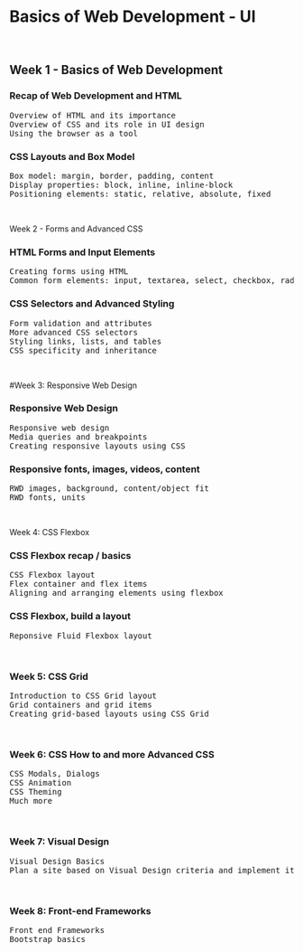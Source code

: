# Basics of Web Development - UI

</br>

## Week 1 - Basics of Web Development

### Recap of Web Development and HTML
<pre>
Overview of HTML and its importance
Overview of CSS and its role in UI design 
Using the browser as a tool
</pre>

### CSS Layouts and Box Model
<pre>
Box model: margin, border, padding, content
Display properties: block, inline, inline-block
Positioning elements: static, relative, absolute, fixed
</pre>
</br>

Week 2 - Forms and Advanced CSS

### HTML Forms and Input Elements
<pre>
Creating forms using HTML
Common form elements: input, textarea, select, checkbox, radio buttons
</pre>

### CSS Selectors and Advanced Styling
<pre>
Form validation and attributes
More advanced CSS selectors
Styling links, lists, and tables
CSS specificity and inheritance
</pre>
</br>

#Week 3: Responsive Web Design

### Responsive Web Design
<pre>
Responsive web design
Media queries and breakpoints
Creating responsive layouts using CSS
</pre>

### Responsive fonts, images, videos, content
<pre>
RWD images, background, content/object fit
RWD fonts, units
</pre>
</br>

Week 4: CSS Flexbox

### CSS Flexbox recap / basics
<pre>
CSS Flexbox layout
Flex container and flex items
Aligning and arranging elements using flexbox
</pre>

### CSS Flexbox, build a layout
<pre>
Reponsive Fluid Flexbox layout
</pre>
</br>

### Week 5: CSS Grid

<pre>
Introduction to CSS Grid layout
Grid containers and grid items
Creating grid-based layouts using CSS Grid
</pre>
</br>

### Week 6: CSS How to and more Advanced CSS

<pre>
CSS Modals, Dialogs
CSS Animation
CSS Theming
Much more
</pre>
</br>

### Week 7: Visual Design

<pre>
Visual Design Basics
Plan a site based on Visual Design criteria and implement it
</pre>
</br>

### Week 8: Front-end Frameworks

<pre>
Front end Frameworks
Bootstrap basics
</pre>





